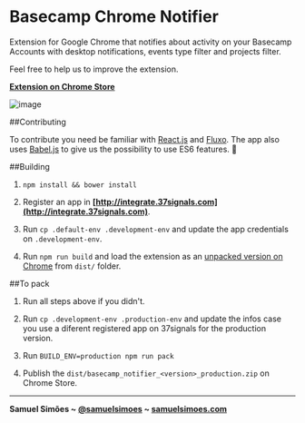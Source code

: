 # Basecamp Chrome Notifier

Extension for Google Chrome that notifies about activity on your Basecamp Accounts with desktop notifications, events type filter and projects filter.

Feel free to help us to improve the extension.

**[Extension on Chrome Store](https://chrome.google.com/webstore/detail/basecamp-notifier/fihjmkangcncdhnbnenfipalmcegljii)**

![image](demo.jpg)

##Contributing

To contribute you need be familiar with [React.js](http://facebook.github.io/react/) and [Fluxo](https://github.com/samuelsimoes/fluxo). The app also uses [Babel.js](http://babeljs.io)
to give us the possibility to use ES6 features. :metal:

##Building

1. `npm install && bower install`

2. Register an app in **[http://integrate.37signals.com](http://integrate.37signals.com)**.

3. Run `cp .default-env .development-env` and update the app credentials on `.development-env`.

4. Run `npm run build` and load the extension as an [unpacked version on Chrome](http://superuser.com/a/247654/235416) from `dist/` folder.

##To pack

1. Run all steps above if you didn't.

2. Run `cp .development-env .production-env` and update the infos case you use a diferent registered app on 37signals for the production version.

3. Run `BUILD_ENV=production npm run pack`

4. Publish the `dist/basecamp_notifier_<version>_production.zip` on Chrome Store.

-----------------------------------------

**Samuel Simões ~ [@samuelsimoes](https://twitter.com/samuelsimoes) ~ [samuelsimoes.com](http://samuelsimoes.com)**
